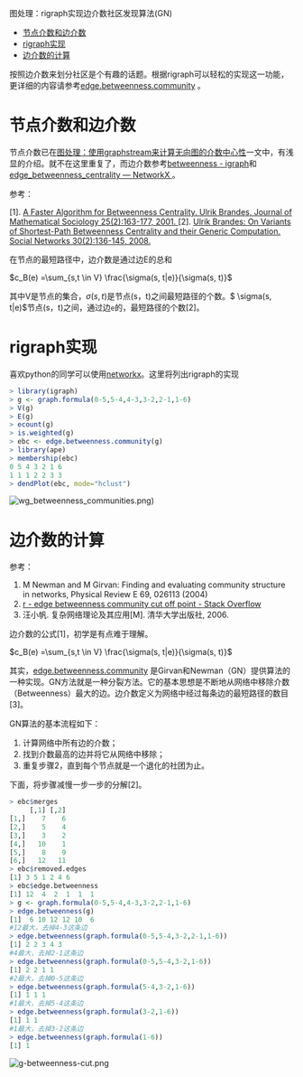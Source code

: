 
图处理：rigraph实现边介数社区发现算法(GN)


<!-- @import "[TOC]" {cmd="toc" depthFrom=1 depthTo=6 orderedList=false} -->
<!-- code_chunk_output -->

* [节点介数和边介数](#节点介数和边介数)
* [rigraph实现](#rigraph实现)
* [边介数的计算](#边介数的计算)

<!-- /code_chunk_output -->


按照边介数来划分社区是个有趣的话题。根据rigraph可以轻松的实现这一功能，更详细的内容请参考[edge.betweenness.community](https://www.rdocumentation.org/packages/igraph/versions/0.7.1/topics/edge.betweenness.community) 。

# 节点介数和边介数

节点介数已在[图处理：使用graphstream来计算无向图的介数中心性](http://blog.csdn.net/sinkou/article/details/75688790)一文中，有浅显的介绍。就不在这里重复了，而边介数参考[betweenness - igraph](http://igraph.org/r/doc/betweenness.html)和[edge_betweenness_centrality — NetworkX ](https://networkx.github.io/documentation/networkx-1.10/reference/generated/networkx.algorithms.centrality.edge_betweenness_centrality.html)。

参考：

[1]. [A Faster Algorithm for Betweenness Centrality. Ulrik Brandes, Journal of Mathematical Sociology 25(2):163-177, 2001. ](http://www.inf.uni-konstanz.de/algo/publications/b-fabc-01.pdf)
[2]. [Ulrik Brandes: On Variants of Shortest-Path Betweenness Centrality and their Generic Computation. Social Networks 30(2):136-145, 2008.](http://www.inf.uni-konstanz.de/algo/publications/b-vspbc-08.pdf)

在节点的最短路径中，边介数是通过边E的总和

$c_B(e) =\sum_{s,t \in V} \frac{\sigma(s, t|e)}{\sigma(s, t)}$

其中V是节点的集合，$\sigma(s, t)$是节点(s，t)之间最短路径的个数。$ \sigma(s, t|e)$节点(s，t)之间，通过边`e`的，最短路径的个数[2]。


# rigraph实现

喜欢python的同学可以使用[networkx](ttps://networkx.github.io/documentation/networkx-1.10/reference/generated/networkx.algorithms.centrality.edge_betweenness_centrality.html)。这里将列出rigraph的实现

```R
> library(igraph)
> g <- graph.formula(0-5,5-4,4-3,3-2,2-1,1-6)
> V(g)
> E(g)
> ecount(g)
> is.weighted(g)
> ebc <- edge.betweenness.community(g)
> library(ape)
> membership(ebc)
0 5 4 3 2 1 6 
1 1 1 2 2 3 3 
> dendPlot(ebc, mode="hclust")
```

<!-- ![wg_betweenness_communities.png](img/wg_betweenness_communities.png) -->
![wg_betweenness_communities.png](http://img.blog.csdn.net/20170806122900672?watermark/2/text/aHR0cDovL2Jsb2cuY3Nkbi5uZXQvc2lua291/font/5a6L5L2T/fontsize/400/fill/I0JBQkFCMA==/dissolve/70/gravity/SouthEast))

# 边介数的计算

参考：
1. M Newman and M Girvan: Finding and evaluating community structure in networks, Physical Review E 69, 026113 (2004)
2. [r - edge betweenness community cut off point - Stack Overflow ](https://stackoverflow.com/questions/24715788/edge-betweenness-community-cut-off-point)
3. 汪小帆. 复杂网络理论及其应用[M]. 清华大学出版社, 2006.

边介数的公式[1]，初学是有点难于理解。

$c_B(e) =\sum_{s,t \in V} \frac{\sigma(s, t|e)}{\sigma(s, t)}$

其实，[edge.betweenness.community](https://www.rdocumentation.org/packages/igraph/versions/0.7.1/topics/edge.betweenness.community) 是Girvan和Newman（GN）提供算法的一种实现。GN方法就是一种分裂方法。它的基本思想是不断地从网络中移除介数（Betweenness）最大的边。边介数定义为网络中经过每条边的最短路径的数目[3]。

GN算法的基本流程如下：
1. 计算网络中所有边的介数；
2. 找到介数最高的边并将它从网络中移除；
3. 重复步骤2，直到每个节点就是一个退化的社团为止。

下面，将步骤减慢一步一步的分解[2]。

```r
> ebc$merges
     [,1] [,2]
[1,]    7    6
[2,]    5    4
[3,]    3    2
[4,]   10    1
[5,]    8    9
[6,]   12   11
> ebc$removed.edges
[1] 3 5 1 2 4 6
> ebc$edge.betweenness
[1] 12  4  2  1  1  1
> g <- graph.formula(0-5,5-4,4-3,3-2,2-1,1-6)
> edge.betweenness(g)
[1]  6 10 12 12 10  6
#12最大，去掉4-3这条边
> edge.betweenness(graph.formula(0-5,5-4,3-2,2-1,1-6))
[1] 2 2 3 4 3
#4最大，去掉2-1这条边
> edge.betweenness(graph.formula(0-5,5-4,3-2,1-6))
[1] 2 2 1 1
#2最大，去掉0-5这条边
> edge.betweenness(graph.formula(5-4,3-2,1-6))
[1] 1 1 1
#1最大，去掉5-4这条边
> edge.betweenness(graph.formula(3-2,1-6))
[1] 1 1
#1最大，去掉3-2这条边
> edge.betweenness(graph.formula(1-6))
[1] 1
```

<!-- ![g-betweenness-cut.png](img/g-betweenness-cut.png) -->
![g-betweenness-cut.png](http://img.blog.csdn.net/20170806123158170?watermark/2/text/aHR0cDovL2Jsb2cuY3Nkbi5uZXQvc2lua291/font/5a6L5L2T/fontsize/400/fill/I0JBQkFCMA==/dissolve/70/gravity/SouthEast)